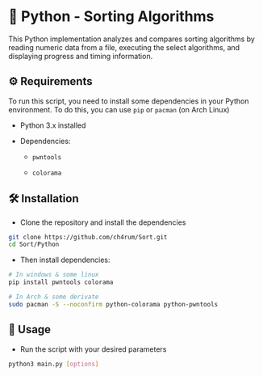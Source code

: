 # 🐍 Python - Sorting Algorithms

This Python implementation analyzes and compares sorting algorithms by reading numeric data from a file, executing the select algorithms, and displaying progress and timing information.

## ⚙️ Requirements

To run this script, you need to install some dependencies in your Python environment. To do this, you can use `pip` or `pacman` (on Arch Linux)

- Python 3.x installed
- Dependencies:

    - `pwntools`

    - `colorama`

## 🛠️ Installation

- Clone the repository and install the dependencies

```sh
git clone https://github.com/ch4rum/Sort.git
cd Sort/Python
```
- Then install dependencies:

```sh
# In windows & some linux 
pip install pwntools colorama

# In Arch & some derivate
sudo pacman -S --noconfirm python-colorama python-pwntools
```

## 🎸 Usage

- Run the script with your desired parameters

```sh
python3 main.py [options]
```